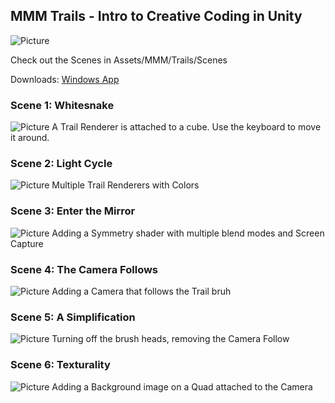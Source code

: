 ## MMM Trails - Intro to Creative Coding in Unity
![Picture](http://zippy.gfycat.com/WaryDisastrousGalapagospenguin.gif)

Check out the Scenes in Assets/MMM/Trails/Scenes

Downloads: [Windows App](https://github.com/momo-the-monster/workshop-trails/releases/download/v0.1-alpha/PDXCC_Win_Workshop.zip)

### Scene 1: Whitesnake
![Picture](http://i.imgur.com/3ntftcw.jpg)
A Trail Renderer is attached to a cube. Use the keyboard to move it around.

### Scene 2: Light Cycle
![Picture](http://i.imgur.com/tmh6pVs.jpg)
Multiple Trail Renderers with Colors

### Scene 3: Enter the Mirror
![Picture](http://i.imgur.com/D9I6wHP.jpg)
Adding a Symmetry shader with multiple blend modes and Screen Capture

### Scene 4: The Camera Follows
![Picture](http://i.imgur.com/vtGDqyG.jpg)
Adding a Camera that follows the Trail bruh

### Scene 5: A Simplification
![Picture](http://i.imgur.com/h8iEIDH.jpg)
Turning off the brush heads, removing the Camera Follow

### Scene 6: Texturality
![Picture](http://i.imgur.com/3CY8lM2.jpg)
Adding a Background image on a Quad attached to the Camera
